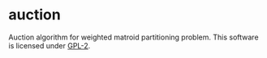# auction
Auction algorithm for weighted matroid partitioning problem.
This software is licensed under [GPL-2]().
